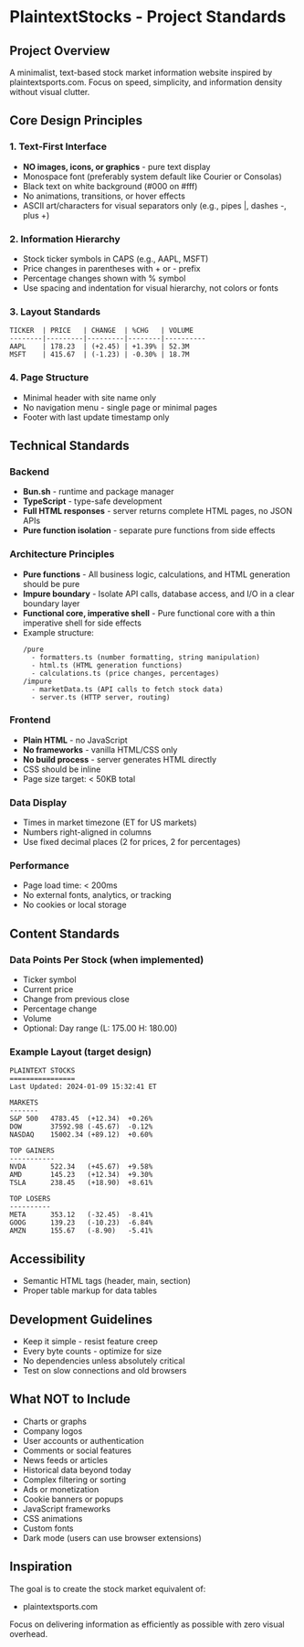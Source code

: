 # PlaintextStocks - Project Standards

## Project Overview
A minimalist, text-based stock market information website inspired by plaintextsports.com. Focus on speed, simplicity, and information density without visual clutter.

## Core Design Principles

### 1. Text-First Interface
- **NO images, icons, or graphics** - pure text display
- Monospace font (preferably system default like Courier or Consolas)
- Black text on white background (#000 on #fff)
- No animations, transitions, or hover effects
- ASCII art/characters for visual separators only (e.g., pipes |, dashes -, plus +)

### 2. Information Hierarchy
- Stock ticker symbols in CAPS (e.g., AAPL, MSFT)
- Price changes in parentheses with + or - prefix
- Percentage changes shown with % symbol
- Use spacing and indentation for visual hierarchy, not colors or fonts

### 3. Layout Standards
```
TICKER  | PRICE   | CHANGE  | %CHG   | VOLUME
--------|---------|---------|--------|----------
AAPL    | 178.23  | (+2.45) | +1.39% | 52.3M
MSFT    | 415.67  | (-1.23) | -0.30% | 18.7M
```

### 4. Page Structure
- Minimal header with site name only
- No navigation menu - single page or minimal pages
- Footer with last update timestamp only

## Technical Standards

### Backend
- **Bun.sh** - runtime and package manager
- **TypeScript** - type-safe development
- **Full HTML responses** - server returns complete HTML pages, no JSON APIs
- **Pure function isolation** - separate pure functions from side effects

### Architecture Principles
- **Pure functions** - All business logic, calculations, and HTML generation should be pure
- **Impure boundary** - Isolate API calls, database access, and I/O in a clear boundary layer
- **Functional core, imperative shell** - Pure functional core with a thin imperative shell for side effects
- Example structure:
  ```
  /pure
    - formatters.ts (number formatting, string manipulation)
    - html.ts (HTML generation functions)
    - calculations.ts (price changes, percentages)
  /impure
    - marketData.ts (API calls to fetch stock data)
    - server.ts (HTTP server, routing)
  ```

### Frontend
- **Plain HTML** - no JavaScript
- **No frameworks** - vanilla HTML/CSS only
- **No build process** - server generates HTML directly
- CSS should be inline
- Page size target: < 50KB total

### Data Display
- Times in market timezone (ET for US markets)
- Numbers right-aligned in columns
- Use fixed decimal places (2 for prices, 2 for percentages)

### Performance
- Page load time: < 200ms
- No external fonts, analytics, or tracking
- No cookies or local storage

## Content Standards

### Data Points Per Stock (when implemented)
- Ticker symbol
- Current price
- Change from previous close
- Percentage change
- Volume
- Optional: Day range (L: 175.00 H: 180.00)

### Example Layout (target design)
```
PLAINTEXT STOCKS
================
Last Updated: 2024-01-09 15:32:41 ET

MARKETS
-------
S&P 500   4783.45  (+12.34)  +0.26%
DOW       37592.98 (-45.67)  -0.12%
NASDAQ    15002.34 (+89.12)  +0.60%

TOP GAINERS
-----------
NVDA      522.34   (+45.67)  +9.58%
AMD       145.23   (+12.34)  +9.30%
TSLA      238.45   (+18.90)  +8.61%

TOP LOSERS
----------
META      353.12   (-32.45)  -8.41%
GOOG      139.23   (-10.23)  -6.84%
AMZN      155.67   (-8.90)   -5.41%
```

## Accessibility
- Semantic HTML tags (header, main, section)
- Proper table markup for data tables

## Development Guidelines
- Keep it simple - resist feature creep
- Every byte counts - optimize for size
- No dependencies unless absolutely critical
- Test on slow connections and old browsers

## What NOT to Include
- Charts or graphs
- Company logos
- User accounts or authentication
- Comments or social features
- News feeds or articles
- Historical data beyond today
- Complex filtering or sorting
- Ads or monetization
- Cookie banners or popups
- JavaScript frameworks
- CSS animations
- Custom fonts
- Dark mode (users can use browser extensions)

## Inspiration
The goal is to create the stock market equivalent of:
- plaintextsports.com

Focus on delivering information as efficiently as possible with zero visual overhead.
